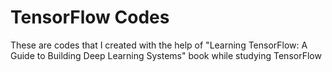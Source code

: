 # TensorFlow Codes
These are codes that I created with the help of "Learning TensorFlow: A Guide to Building Deep Learning Systems" book while studying TensorFlow
